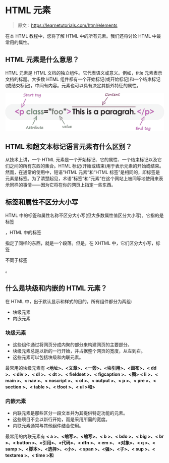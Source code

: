 # HTML 元素

> 原文：<https://learnetutorials.com/html/elements>

在本 HTML 教程中，您将了解 HTML 中的所有元素。我们还将讨论 HTML 中最常用的属性。

## HTML 元素是什么意思？

HTML 元素是 HTML 文档的独立组件。它代表语义或意义。例如，title 元素表示文档的标题。大多数 HTML 组件都有一个开始标记(或开始标记)和一个结束标记(或结束标记)，中间有内容。元素也可以具有决定其额外特征的属性。

![HTML - Elements](img/d9ef7b44dbe37bbbb6b8c48b7cf9cd6d.png)

## HTML 和超文本标记语言元素有什么区别？

从技术上讲，一个 HTML 元素是一个开始标记、它的属性、一个结束标记以及它们之间的所有东西的集合。HTML 标记(开始或结束)用于表示元素的开始或结束。然而，在通常的使用中，短语“HTML 元素”和“HTML 标签”是相同的，即标签是元素是标签。为了清楚起见，术语“标签”和“元素”在这个网站上被同等地使用来表示同样的事情——因为它将在你的网页上指定一些东西。

## 标签和属性不区分大小写

HTML 中的标签和属性名称不区分大小写(但大多数属性值区分大小写)。它指的是标签

，HTML 中的标签

指定了同样的东西，就是一个段落。但是，在 XHTML 中，它们区分大小写，标签

不同于标签

。

## 什么是块级和内嵌的 HTML 元素？

在 HTML 中，出于默认显示和样式的目的，所有组件都分为两组:

*   块级元素
*   内嵌元素

### 块级元素

*   这些组件通过将网页分成内聚的部分来构建网页的主要部分。
*   块级元素总是以新的一行开始，并占据整个网页的宽度，从左到右。
*   这些元素可以包括块级和内联元素。

最常用的块级元素有 **<地址>、<文章>、<一旁>、<块引用>、<画布>、< dd >、< div >、< dl >、< dt >、< fieldset >、< figcaption >、<图> < li >、< main >、< nav >、< noscript >、< ol >、< output >、< p >、< pre >、< section >、< table >、< tfoot >、< ul >和>**

### 内嵌元素

*   内联元素是那些区分一段文本并为其提供特定功能的元素。
*   这些项目不会以新行开始，而是采用所需的宽度。
*   内联元素通常与其他组件结合使用。

最常用的内联元素有 **< a >、<缩写>、<缩写>、< b >、< bdo >、< big >、< br >、< button >、<引用>、<代码>、< dfn >、< em >、 <对象>、< q >、< samp >、<脚本>、<选择>、<小>、< span >、<强>、<子>、< sup >、< textarea >、< time >和**